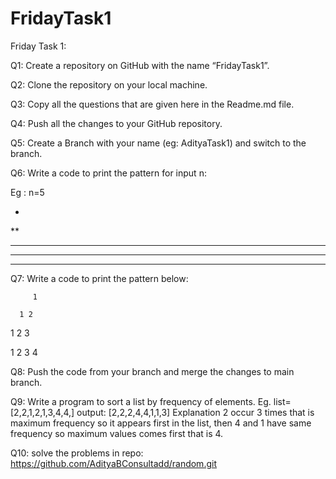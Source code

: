 # FridayTask1

Friday Task 1:

Q1: Create a repository on GitHub with the name “FridayTask1”.

Q2: Clone the repository on your local machine.

Q3: Copy all the questions that are given here in the Readme.md file.

Q4: Push all the changes to your GitHub repository.

Q5: Create a Branch with your name (eg: AdityaTask1) and switch to the branch.

Q6: Write a code to print the pattern for input n:

Eg : n=5

*

**

*** 

**** 

*****  

Q7: Write a code to print the pattern below:

         1 

      1 2 

1 2 3

1 2 3 4

Q8: Push the code from your branch and merge the changes to main branch.


Q9: Write a program to sort a list by frequency of elements. Eg. list=[2,2,1,2,1,3,4,4,] output: [2,2,2,4,4,1,1,3] Explanation 2 occur 3 times that is maximum frequency so it appears first in the list, then 4 and 1 have same frequency so maximum values comes first that is 4.



Q10: solve the problems in repo: https://github.com/AdityaBConsultadd/random.git  

 